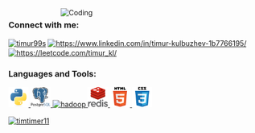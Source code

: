 <img align="right" alt="Coding" width="400" src="https://media4.giphy.com/media/v1.Y2lkPTc5MGI3NjExcDRwYjZwcWV2cWRjbjFsZno4d2J6em05dDJkZXQzeHJ2aGcxZWo0MCZlcD12MV9pbnRlcm5hbF9naWZfYnlfaWQmY3Q9Zw/Zy7s96dP38MlQe3OjG/giphy.gif">

<h3 align="left">Connect with me:</h3>
<p align="left">
<a href="https://twitter.com/timur99s" target="blank"><img align="center" src="https://raw.githubusercontent.com/rahuldkjain/github-profile-readme-generator/master/src/images/icons/Social/twitter.svg" alt="timur99s" height="30" width="40" /></a>
<a href="https://www.linkedin.com/in/timur-kulbuzhev-1b7766195/" target="blank"><img align="center" src="https://raw.githubusercontent.com/rahuldkjain/github-profile-readme-generator/master/src/images/icons/Social/linked-in-alt.svg" alt="https://www.linkedin.com/in/timur-kulbuzhev-1b7766195/" height="30" width="40" /></a>
<a href="https://leetcode.com/timur_kl/" target="blank"><img align="center" src="https://raw.githubusercontent.com/rahuldkjain/github-profile-readme-generator/master/src/images/icons/Social/leet-code.svg" alt="https://leetcode.com/timur_kl/" height="30" width="40" /></a>
</p>

<h3 align="left">Languages and Tools:</h3>
<p align="left"> <a href="https://www.python.org" target="_blank" rel="noreferrer"> <img src="https://raw.githubusercontent.com/devicons/devicon/master/icons/python/python-original.svg" alt="python" width="40" height="40"/> </a> <a href="https://www.postgresql.org" target="_blank" rel="noreferrer"> <img src="https://raw.githubusercontent.com/devicons/devicon/master/icons/postgresql/postgresql-original-wordmark.svg" alt="postgresql" width="40" height="40"/> </a> <a href="https://hadoop.apache.org/" target="_blank" rel="noreferrer"> <img src="https://www.vectorlogo.zone/logos/apache_hadoop/apache_hadoop-icon.svg" alt="hadoop" width="40" height="40"/> </a> <a href="https://redis.io" target="_blank" rel="noreferrer"> <img src="https://raw.githubusercontent.com/devicons/devicon/master/icons/redis/redis-original-wordmark.svg" alt="redis" width="40" height="40"/> </a> <a href="https://www.w3.org/html/" target="_blank" rel="noreferrer"> <img src="https://raw.githubusercontent.com/devicons/devicon/master/icons/html5/html5-original-wordmark.svg" alt="html5" width="40" height="40"/> </a> <a href="https://www.w3schools.com/css/" target="_blank" rel="noreferrer"> <img src="https://raw.githubusercontent.com/devicons/devicon/master/icons/css3/css3-original-wordmark.svg" alt="css3" width="40" height="40"/> </p>

<p><img align="center" src="https://github-readme-stats.vercel.app/api/top-langs?username=timtimer11&show_icons=true&locale=en&layout=compact" alt="timtimer11" /></p>

